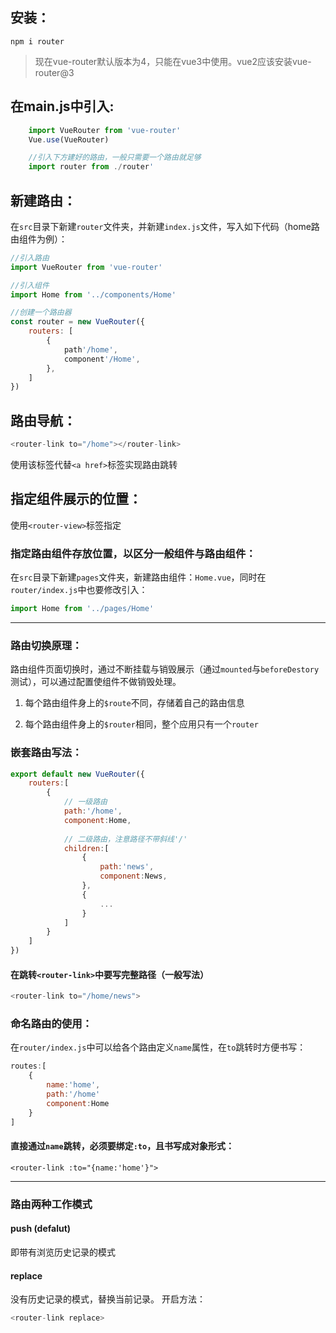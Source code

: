 ## 安装：
`npm i router`
>现在vue-router默认版本为4，只能在vue3中使用。vue2应该安装vue-router@3

## 在main.js中引入:
```js
    import VueRouter from 'vue-router'
    Vue.use(VueRouter)  

    //引入下方建好的路由，一般只需要一个路由就足够  
    import router from ./router'
```
## 新建路由：
在`src`目录下新建`router`文件夹，并新建`index.js`文件，写入如下代码（home路由组件为例）：

```js
//引入路由
import VueRouter from 'vue-router'

//引入组件
import Home from '../components/Home'

//创建一个路由器
const router = new VueRouter({
    routers: [
        {
            path'/home',
            component'/Home',
        },
    ]
})
```

## 路由导航：

```js 
<router-link to="/home"></router-link>
```

使用该标签代替`<a href>`标签实现路由跳转

## 指定组件展示的位置：

使用`<router-view>`标签指定

### 指定路由组件存放位置，以区分一般组件与路由组件：

在`src`目录下新建`pages`文件夹，新建路由组件：`Home.vue`，同时在`router/index.js`中也要修改引入：
```js
import Home from '../pages/Home'
```

---

### 路由切换原理：

路由组件页面切换时，通过不断挂载与销毁展示（通过`mounted`与`beforeDestory`测试），可以通过配置使组件不做销毁处理。

1. 每个路由组件身上的`$route`不同，存储着自己的路由信息

2. 每个路由组件身上的`$router`相同，整个应用只有一个`router`

### 嵌套路由写法：
```js
export default new VueRouter({
    routers:[
        {
            // 一级路由
            path:'/home',
            component:Home,
            
            // 二级路由，注意路径不带斜线'/'
            children:[
                {
                    path:'news',
                    component:News,
                },
                {
                    ...
                }
            ]
        }
    ]
})
```
#### 在跳转`<router-link>`中要写完整路径（一般写法）
```js
<router-link to="/home/news">
```

### 命名路由的使用：
在`router/index.js`中可以给各个路由定义`name`属性，在`to`跳转时方便书写：
```js
routes:[
    {
        name:'home',
        path:'/home'
        component:Home
    }
]
```
#### 直接通过`name`跳转，必须要绑定`:to`，且书写成对象形式：
```js;
<router-link :to="{name:'home'}">
```
---
### 路由两种工作模式
#### push (defalut)
即带有浏览历史记录的模式

#### replace
没有历史记录的模式，替换当前记录。
开启方法：
```js
<router-link replace>
```
